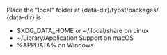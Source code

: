 Place the "local" folder at {data-dir}/typst/packages/.\
{data-dir} is 
- $XDG_DATA_HOME or ~/.local/share on Linux
- ~/Library/Application Support on macOS
- %APPDATA% on Windows
